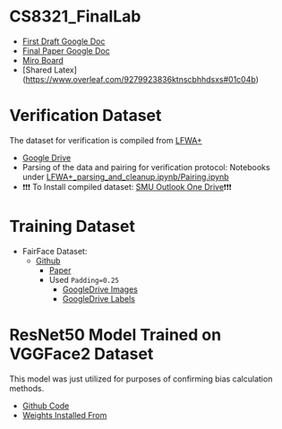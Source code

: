 # CS8321_FinalLab

* [First Draft Google Doc](https://docs.google.com/document/d/11tZkmYneFWWXYQxjDA_bsvjTjB7J_KGn3i37CjPZKFY/edit?usp=sharing)
* [Final Paper Google Doc](https://docs.google.com/document/d/16gqENeRNzuZr_eyEJzhWJBORatIGVhtdW8yIHX_AqZI/edit?usp=sharing)
* [Miro Board](https://miro.com/app/board/uXjVNhYbgqA=/?share_link_id=369794203799)
* [Shared Latex] (https://www.overleaf.com/9279923836ktnscbhhdsxs#01c04b)

# Verification Dataset

The dataset for verification is compiled from [LFWA+](https://liuziwei7.github.io/projects/FaceAttributes.html)
  * [Google Drive](https://drive.google.com/drive/folders/0B7EVK8r0v71pQ3NzdzRhVUhSams?resourcekey=0-Kpdd6Vctf-AdJYfS55VULA)
  * Parsing of the data and pairing for verification protocol: Notebooks under [LFWA+_parsing_and_cleanup.ipynb/Pairing.ipynb](code/BuildingVerificationDataset)
  * ❗❗❗ To Install compiled dataset: [SMU Outlook One Drive](https://smu365-my.sharepoint.com/:f:/r/personal/galatoum_smu_edu/Documents/CS8321_Final_Lab?csf=1&web=1&e=O07wxP)❗❗❗
    
# Training Dataset 

* FairFace Dataset: 
    * [Github](https://github.com/joojs/fairface)
        * [Paper](https://openaccess.thecvf.com/content/WACV2021/papers/Karkkainen_FairFace_Face_Attribute_Dataset_for_Balanced_Race_Gender_and_Age_WACV_2021_paper.pdf)
        * Used `Padding=0.25`
            * [GoogleDrive Images](https://drive.google.com/file/d/1Z1RqRo0_JiavaZw2yzZG6WETdZQ8qX86/view)
            * [GoogleDrive Labels](https://drive.google.com/file/d/1i1L3Yqwaio7YSOCj7ftgk8ZZchPG7dmH/view)
            
# ResNet50 Model Trained on VGGFace2 Dataset

This model was just utilized for purposes of confirming bias calculation methods.
* [Github Code](https://github.com/WeidiXie/Keras-VGGFace2-ResNet50/tree/69a608a2a140b7025bcb69adcd2355e38cc89f1d)
* [Weights Installed From](https://drive.google.com/file/d/1AHVpuB24lKAqNyRRjhX7ABlEor6ByZlS/view)


